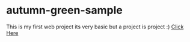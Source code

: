 # autumn-green-sample
This is my first web project its very basic but a project is project :) 
[Click Here](https://shezidev.github.io/autumn-green-sample/)
